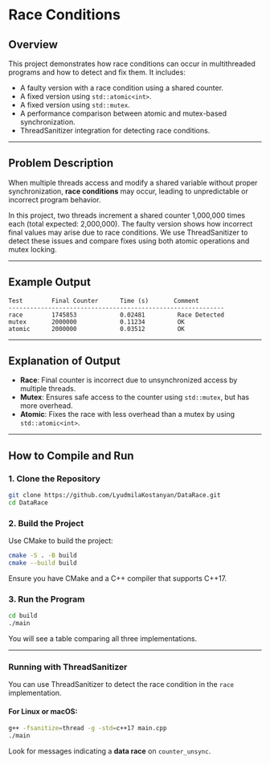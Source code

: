 # Race Conditions

## Overview

This project demonstrates how race conditions can occur in multithreaded programs and how to detect and fix them. It includes:

* A faulty version with a race condition using a shared counter.
* A fixed version using `std::atomic<int>`.
* A fixed version using `std::mutex`.
* A performance comparison between atomic and mutex-based synchronization.
* ThreadSanitizer integration for detecting race conditions.

---

## Problem Description

When multiple threads access and modify a shared variable without proper synchronization, **race conditions** may occur, leading to unpredictable or incorrect program behavior.

In this project, two threads increment a shared counter 1,000,000 times each (total expected: 2,000,000). The faulty version shows how incorrect final values may arise due to race conditions. We use ThreadSanitizer to detect these issues and compare fixes using both atomic operations and mutex locking.

---

## Example Output

```
Test        Final Counter      Time (s)       Comment
------------------------------------------------------------
race        1745853            0.02481         Race Detected
mutex       2000000            0.11234         OK
atomic      2000000            0.03512         OK
```

---

## Explanation of Output

* **Race**: Final counter is incorrect due to unsynchronized access by multiple threads.
* **Mutex**: Ensures safe access to the counter using `std::mutex`, but has more overhead.
* **Atomic**: Fixes the race with less overhead than a mutex by using `std::atomic<int>`.

---

## How to Compile and Run

### 1. Clone the Repository

```bash
git clone https://github.com/LyudmilaKostanyan/DataRace.git
cd DataRace
```

### 2. Build the Project

Use CMake to build the project:

```bash
cmake -S . -B build
cmake --build build
```

Ensure you have CMake and a C++ compiler that supports C++17.

### 3. Run the Program

```bash
cd build
./main
```

You will see a table comparing all three implementations.

---

### Running with ThreadSanitizer

You can use ThreadSanitizer to detect the race condition in the `race` implementation.

#### For Linux or macOS:

```bash
g++ -fsanitize=thread -g -std=c++17 main.cpp
./main
```

Look for messages indicating a **data race** on `counter_unsync`.
